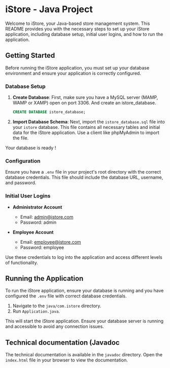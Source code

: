 # iStore - Java Project

Welcome to iStore, your Java-based store management system. This README provides you with the necessary steps to set up your iStore application, including database setup, initial user logins, and how to run the application.

## Getting Started

Before running the iStore application, you must set up your database environment and ensure your application is correctly configured.

### Database Setup

1. **Create Database**: First, make sure you have a MySQL server (MAMP, WAMP or XAMP) open on port 3306. And create an istore_database.

    ```sql
    CREATE DATABASE istore_database;
    ```

2. **Import Database Schema**: Next, import the `istore_database.sql` file into your `istore` database. This file contains all necessary tables and initial data for the iStore application. Use  a client like phpMyAdmin to import the file.

Your database is ready !

### Configuration

Ensure you have a `.env` file in your project's root directory with the correct database credentials. This file should include the database URL, username, and password.

### Initial User Logins

- **Administrator Account**
    - Email: admin@istore.com
    - Password: admin

- **Employee Account**
    - Email: employee@istore.com
    - Password: employee

Use these credentials to log into the application and access different levels of functionality.

## Running the Application

To run the iStore application, ensure your database is running and you have configured the `.env` file with correct database credentials.

1. Navigate to the `java/com.istore` directory.
2. Run `Application.java`.

This will start the iStore application. Ensure your database server is running and accessible to avoid any connection issues.

## Technical documentation (Javadoc

The technical documentation is available in the `javadoc` directory. Open the `index.html` file in your browser to view the documentation.